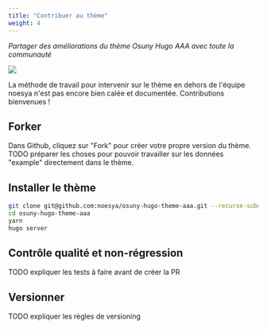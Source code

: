 ```yaml
---
title: "Contribuer au thème"
weight: 4
---
```


*Partager des améliorations du thème Osuny Hugo AAA avec toute la communauté*

![](/images/home/theme.jpg)

La méthode de travail pour intervenir sur le thème en dehors de l'équipe noesya n'est pas encore bien calée et documentée. 
Contributions bienvenues !
## Forker

Dans Github, cliquez sur "Fork" pour créer votre propre version du thème.
TODO préparer les choses pour pouvoir travailler sur les données "example" directement dans le thème. 
## Installer le thème

```bash
git clone git@github.com:noesya/osuny-hugo-theme-aaa.git --recurse-submodules
cd osuny-hugo-theme-aaa
yarn
hugo server
```

## Contrôle qualité et non-régression

TODO expliquer les tests à faire avant de créer la PR
## Versionner

TODO expliquer les règles de versioning
